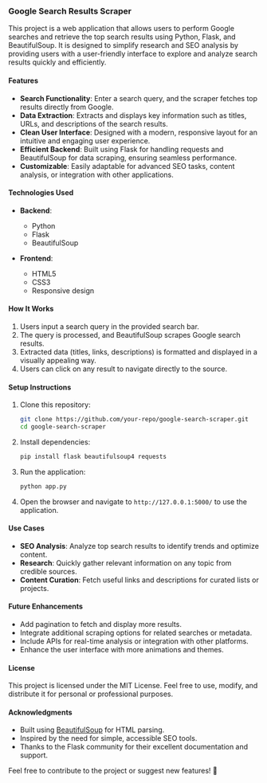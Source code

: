 ### Google Search Results Scraper  

This project is a web application that allows users to perform Google searches and retrieve the top search results using Python, Flask, and BeautifulSoup. It is designed to simplify research and SEO analysis by providing users with a user-friendly interface to explore and analyze search results quickly and efficiently.  

#### **Features**  
- **Search Functionality**: Enter a search query, and the scraper fetches top results directly from Google.  
- **Data Extraction**: Extracts and displays key information such as titles, URLs, and descriptions of the search results.  
- **Clean User Interface**: Designed with a modern, responsive layout for an intuitive and engaging user experience.  
- **Efficient Backend**: Built using Flask for handling requests and BeautifulSoup for data scraping, ensuring seamless performance.  
- **Customizable**: Easily adaptable for advanced SEO tasks, content analysis, or integration with other applications.  

#### **Technologies Used**  
- **Backend**:  
  - Python  
  - Flask  
  - BeautifulSoup  

- **Frontend**:  
  - HTML5  
  - CSS3  
  - Responsive design  

#### **How It Works**  
1. Users input a search query in the provided search bar.  
2. The query is processed, and BeautifulSoup scrapes Google search results.  
3. Extracted data (titles, links, descriptions) is formatted and displayed in a visually appealing way.  
4. Users can click on any result to navigate directly to the source.  

#### **Setup Instructions**  
1. Clone this repository:  
   ```bash  
   git clone https://github.com/your-repo/google-search-scraper.git  
   cd google-search-scraper  
   ```  

2. Install dependencies:  
   ```bash  
   pip install flask beautifulsoup4 requests  
   ```  

3. Run the application:  
   ```bash  
   python app.py  
   ```  

4. Open the browser and navigate to `http://127.0.0.1:5000/` to use the application.  

#### **Use Cases**  
- **SEO Analysis**: Analyze top search results to identify trends and optimize content.  
- **Research**: Quickly gather relevant information on any topic from credible sources.  
- **Content Curation**: Fetch useful links and descriptions for curated lists or projects.  

#### **Future Enhancements**  
- Add pagination to fetch and display more results.  
- Integrate additional scraping options for related searches or metadata.  
- Include APIs for real-time analysis or integration with other platforms.  
- Enhance the user interface with more animations and themes.  

#### **License**  
This project is licensed under the MIT License. Feel free to use, modify, and distribute it for personal or professional purposes.  

#### **Acknowledgments**  
- Built using [BeautifulSoup](https://www.crummy.com/software/BeautifulSoup/) for HTML parsing.  
- Inspired by the need for simple, accessible SEO tools.  
- Thanks to the Flask community for their excellent documentation and support.  

Feel free to contribute to the project or suggest new features! 🎉
